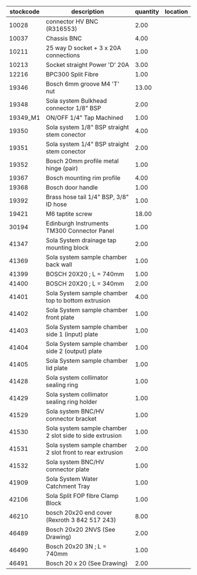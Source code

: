 |stockcode|description|quantity|location|
|---------|-----------|--------|--------|
|10028|connector HV BNC (R316553)|2.00||
|10037|Chassis BNC|4.00||
|10211|25 way D socket + 3 x 20A connections|1.00||
|10213|Socket straight Power 'D' 20A|3.00||
|12216|BPC300 Split Fibre|1.00||
|19346|Bosch 6mm groove M4 'T' nut|13.00||
|19348|Sola system Bulkhead connector 1/8" BSP|2.00||
|19349_M1|ON/OFF 1/4" Tap Machined|1.00||
|19350|Sola system 1/8" BSP straight stem conector|4.00||
|19351|Sola system 1/4" BSP straight stem conector|2.00||
|19352|Bosch 20mm profile metal hinge (pair)|1.00||
|19367|Bosch mounting rim profile|4.00||
|19368|Bosch door handle|1.00||
|19392|Brass hose tail 1/4" BSP, 3/8" ID hose|1.00||
|19421|M6 taptite screw|18.00||
|30194|Edinburgh Instruments TM300 Connector Panel|1.00||
|41347|Sola System drainage tap mounting block|2.00||
|41369|Sola system sample chamber back wall|1.00||
|41399|BOSCH 20X20 ; L = 740mm|1.00||
|41400|BOSCH 20X20 ; L = 340mm|2.00||
|41401|Sola System sample chamber top to bottom extrusion|4.00||
|41402|Sola System sample chamber front plate|1.00||
|41403|Sola System sample chamber side 1 (input) plate|1.00||
|41404|Sola System sample chamber side 2 (output) plate|1.00||
|41405|Sola System sample chamber lid plate|1.00||
|41428|Sola system collimator sealing ring|1.00||
|41429|Sola system collimator sealing ring holder|1.00||
|41529|Sola system BNC/HV connector bracket|1.00||
|41530|Sola system sample chamber 2 slot side to side extrusion|1.00||
|41531|Sola system sample chamber 2 slot front to rear extrusion|2.00||
|41532|Sola system BNC/HV connector plate|1.00||
|41909|Sola System Water Catchment Tray|1.00||
|42106|Sola Split FOP fibre Clamp Block|1.00||
|46210|bosch 20x20 end cover (Rexroth 3 842 517 243)|8.00||
|46489|Bosch 20x20 2NVS (See Drawing)|2.00||
|46490|Bosch 20x20 3N ; L = 740mm|1.00||
|46491|Bosch 20 x 20 (See Drawing)|2.00||
